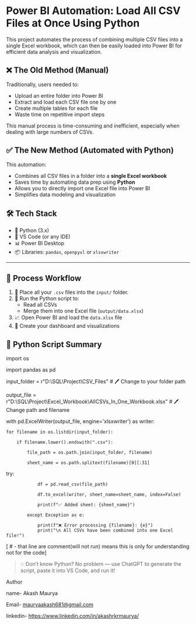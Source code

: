 # Power BI Automation: Load All CSV Files at Once Using Python

This project automates the process of combining multiple CSV files into a single Excel workbook, which can then be easily loaded into Power BI for efficient data analysis and visualization.

## ❌ The Old Method (Manual)

Traditionally, users needed to:
- Upload an entire folder into Power BI
- Extract and load each CSV file one by one
- Create multiple tables for each file
- Waste time on repetitive import steps

This manual process is time-consuming and inefficient, especially when dealing with large numbers of CSVs.

## ✅ The New Method (Automated with Python)

This automation:
- Combines all CSV files in a folder into a **single Excel workbook**
- Saves time by automating data prep using **Python**
- Allows you to directly import one Excel file into Power BI
- Simplifies data modeling and visualization

## 🛠️ Tech Stack

- 🐍 Python (3.x)
- 📁 VS Code (or any IDE)
- 📊 Power BI Desktop
- 📦 Libraries: `pandas`, `openpyxl` or `xlsxwriter`

---

## 🔁 Process Workflow

1. 📂 Place all your `.csv` files into the `input/` folder.
2. 🐍 Run the Python script to:
   - Read all CSVs
   - Merge them into one Excel file (`output/data.xlsx`)
3. 📈 Open Power BI and load the `data.xlsx` file
4. 🎨 Create your dashboard and visualizations


## 📄 Python Script Summary

import os

import pandas as pd

input_folder = r"D:\SQL\Project\CSV_Files"  # 🖊️ Change to your folder path

output_file = r"D:\SQL\Project\Excel_Workbook\AllCSVs_In_One_Workbook.xlsx"  # 🖊️ Change path and filename

with pd.ExcelWriter(output_file, engine='xlsxwriter') as writer:

    for filename in os.listdir(input_folder):
    
        if filename.lower().endswith(".csv"):
        
            file_path = os.path.join(input_folder, filename)
            
            sheet_name = os.path.splitext(filename)[0][:31]  
   try:
   
                df = pd.read_csv(file_path)
                
                df.to_excel(writer, sheet_name=sheet_name, index=False)
                
                print(f"✅ Added sheet: {sheet_name}")
                
            except Exception as e:
            
                print(f"❌ Error processing {filename}: {e}")
                print("\n All CSVs have been combined into one Excel file!")


[ # - that line are comment(will not run) means this is only for understanding not for the code] 

> 💡 Don’t know Python? No problem — use ChatGPT to generate the script, paste it into VS Code, and run it!

Author

name- Akash Maurya

Email- mauryaakash681@gmail.com

linkedin- https://www.linkedin.com/in/akashrkrmaurya/




